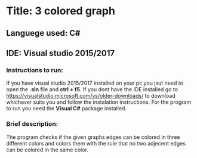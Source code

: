 # Title: 3 colored graph
## Languege used: **C#**
## IDE: Visual studio 2015/2017

### Instructions to run: 
If you have visual studio 2015/2017 installed on your pc you jsut need to open the **.sln**
file and **ctrl + f5**. If you dont have the IDE installed go to https://visualstudio.microsoft.com/vs/older-downloads/
to download whichever suits you and follow the instalation instructions. For the program to run you need the **Visual C#** package installed.

### Brief description: 
The program checks if the given graphs edges can be colored in three different colors and colors them with the rule that no two adjecent edges can be colored in the same color.

